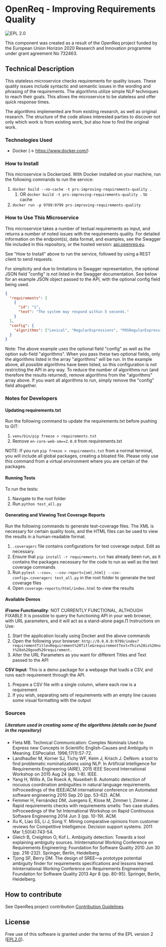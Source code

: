 # OpenReq - Improving Requirements Quality  

![EPL 2.0](https://img.shields.io/badge/License-EPL%202.0-blue.svg "EPL 2.0")

This component was created as a result of the OpenReq project funded by the European Union Horizon 2020 Research and 
Innovation programme under grant agreement No 732463.


## Technical Description

This stateless microservice checks requirements for quality issues. These quality issues include syntactic and semantic 
issues in the wording and phrasing of the requirements. The algorithms utilize simple NLP techniques to reach their
goals. This allows the microservice to be stateless and offer quick response times.

The algorithms implemented are from existing research, as well
as original research. The structure of the code allows interested parties to discover not only which work is from
existing work, but also how to find the original work. 

### Technologies Used

* Docker (-> https://www.docker.com/)

### How to Install

This microservice is Dockerized. With Docker installed on your machine, run the following commands to run the service:

1. `docker build --no-cache -t prs-improving-requirements-quality .`
    1. OR `docker build -t prs-improving-requirements-quality .` to cache
2. `docker run -p 9799:9799 prs-improving-requirements-quality`

### How to Use This Microservice

This microservice takes a number of textual requirements as input, and returns a number of noted issues with the
requirements quality. For detailed information on the endpoint(s), data format, and examples, see the Swagger file 
included in this repository, or the hosted version: [api.openreq.eu](https://api.openreq.eu/#/services/prs-improving-requirements-quality).

See "How to Install" above to run the service, followed by using a REST client to send requests.

For simplicity and due to limitations in Swagger representation, the optional JSON field "config" is not listed in the Swagger documentation. See below for an example JSON object passed to the API, with the optional config field being used. 

```json
{
  "requirements": [
    {
      "id": "1",
      "text": "The system may respond within 5 seconds."
    }
  ],
  "config": {
    "algorithms": ["Lexical", "RegularExpressions", "POSRegularExpressions", "CompoundNouns", "Nominalization"]
  }
}
```

Note: The above example uses the optional field "config" as well as the option sub-field "algorithms". When you pass these two optional fields, only the algorithms listed in the array "algorithms" will be run. In the example above, all possible algorithms have been listed, so this configuration is not restricting the API in any way. To reduce the number of algorithms run (and therefore the results returned), remove algorithms from the "algorithms" array above. If you want all algorithms to run, simply remove the "config" field altogether.


### Notes for Developers

#### Updating requirements.txt
Run the following command to update the requirements.txt before pushing to GIT:
1. `venv/bin/pip freeze > requirements.txt`
2. Remove `en-core-web-sm==2.0.0` from requirements.txt

NOTE: If you run `pip freeze > requirements.txt` from a normal terminal, you will include all global packages, creating a bloated file. Please only use this command from a virtual environment where you are certain of the packages.

#### Running Tests

To run the tests:
1. Navigate to the root folder
2. Run `python test_all.py`

#### Generating and Viewing Test Coverage Reports

Run the following commands to generate test-coverage files. The XML is necessary for certain quality tools, and the HTML files can be used to view the results in a human-readable format.
1. `.coveragerc` file contains configurations for test coverage output. Edit as necessary.
2. Ensure that `pip install -r requirements.txt` has already been run, as it contains the packages necessary for the code to run as well as the test coverage commands
3. Run `pytest --cov=. --cov-report={xml,html} --cov-config=.coveragerc test_all.py` in the root folder to generate the test coverage files
4. Open `coverage-reports/html/index.html` to view the results

#### Available Demos

**iFrame Functionality**: NOT CURRENTLY FUNCTIONAL, ALTHOUGH FIXABLE
It is possible to query the functioning API in your web browser, with URL parameters, and it 
will act as a stand-alone page.∏
Instructions on Use:
1. Start the application locally using Docker and the above commands
2. Open the following your browser: 
`http://0.0.0.0:9799/index?requirementTitle=Requirement%20Title&requirementText=This%20is%20not%20a%20good%20requirement.`
3. Alter the URL Parameters as you want for different Titles and Text passed to the API

**CSV Input**: This is a demo package for a webpage that loads a CSV, and runs each requirement through the API.
1. Prepare a CSV file with a single column, where each row is a requirement
2. If you wish, separating sets of requirements with an empty line causes some visual formatting with the output

### Sources

##### Literature used in creating some of the algorithms (details can be found in the repository)

- Fleta MB. Technical Communication: Complex Nominals Used to Express new Concepts in Scientific English-Causes and 
Ambiguity in Meaning. ESPecialist. 1996;17(1):57-72.
- Landhaußer M, Korner SJ, Tichy WF, Keim J, Krisch J. DeNom: a tool to find problematic nominalizations using NLP. 
In Artificial Intelligence for Requirements Engineering (AIRE), 2015 IEEE Second International Workshop on 2015 Aug 24 
(pp. 1-8). IEEE.
- Yang H, Willis A, De Roeck A, Nuseibeh B. Automatic detection of nocuous coordination ambiguities in natural language 
requirements. InProceedings of the IEEE/ACM international conference on Automated software engineering 2010 Sep 20 
(pp. 53-62). ACM.
- Femmer H, Fernández DM, Juergens E, Klose M, Zimmer I, Zimmer J. Rapid requirements checks with requirements smells: 
Two case studies. InProceedings of the 1st International Workshop on Rapid Continuous Software Engineering 2014 Jun 3 
(pp. 10-19). ACM.
- Xu K, Liao SS, Li J, Song Y. Mining comparative opinions from customer reviews for Competitive Intelligence. Decision 
support systems. 2011 Mar 1;50(4):743-54.
- Gleich B, Creighton O, Kof L. Ambiguity detection: Towards a tool explaining ambiguity sources. InInternational 
Working Conference on Requirements Engineering: Foundation for Software Quality 2010 Jun 30 (pp. 218-232). Springer, 
Berlin, Heidelberg.
- Tjong SF, Berry DM. The design of SREE—a prototype potential ambiguity finder for requirements specifications and 
lessons learned. InInternational Working Conference on Requirements Engineering: Foundation for Software Quality 2013 
Apr 8 (pp. 80-95). Springer, Berlin, Heidelberg.


## How to contribute

See OpenReq project contribution 
[Contribution Guidelines](https://github.com/OpenReqEU/OpenReq/blob/master/CONTRIBUTING.md)


## License

Free use of this software is granted under the terms of the EPL version 2 ([EPL2.0](https://www.eclipse.org/legal/epl-2.0/)).
